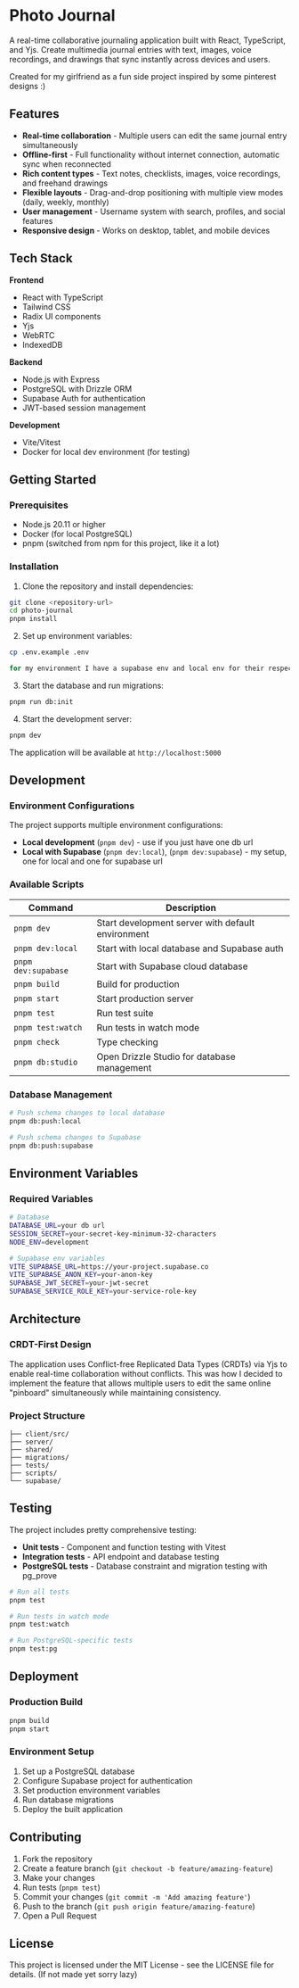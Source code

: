 # Photo Journal

A real-time collaborative journaling application built with React, TypeScript, and Yjs. Create multimedia journal entries with text, images, voice recordings, and drawings that sync instantly across devices and users.

Created for my girlfriend as a fun side project inspired by some pinterest designs :)

## Features

- **Real-time collaboration** - Multiple users can edit the same journal entry simultaneously
- **Offline-first** - Full functionality without internet connection, automatic sync when reconnected
- **Rich content types** - Text notes, checklists, images, voice recordings, and freehand drawings
- **Flexible layouts** - Drag-and-drop positioning with multiple view modes (daily, weekly, monthly)
- **User management** - Username system with search, profiles, and social features
- **Responsive design** - Works on desktop, tablet, and mobile devices

## Tech Stack

**Frontend**
- React with TypeScript
- Tailwind CSS
- Radix UI components
- Yjs
- WebRTC 
- IndexedDB

**Backend**
- Node.js with Express
- PostgreSQL with Drizzle ORM
- Supabase Auth for authentication
- JWT-based session management

**Development**
- Vite/Vitest
- Docker for local dev environment (for testing)

## Getting Started

### Prerequisites

- Node.js 20.11 or higher
- Docker (for local PostgreSQL)
- pnpm (switched from npm for this project, like it a lot)

### Installation

1. Clone the repository and install dependencies:
```bash
git clone <repository-url>
cd photo-journal
pnpm install
```

2. Set up environment variables:
```bash
cp .env.example .env

for my environment I have a supabase env and local env for their respective urls. This is optional
```

3. Start the database and run migrations:
```bash
pnpm run db:init
```

4. Start the development server:
```bash
pnpm dev
```

The application will be available at `http://localhost:5000`

## Development

### Environment Configurations

The project supports multiple environment configurations:

- **Local development** (`pnpm dev`) - use if you just have one db url
- **Local with Supabase** (`pnpm dev:local`), (`pnpm dev:supabase`)  - my setup, one for local and one for supabase url
### Available Scripts

| Command | Description |
|---------|-------------|
| `pnpm dev` | Start development server with default environment |
| `pnpm dev:local` | Start with local database and Supabase auth |
| `pnpm dev:supabase` | Start with Supabase cloud database |
| `pnpm build` | Build for production |
| `pnpm start` | Start production server |
| `pnpm test` | Run test suite |
| `pnpm test:watch` | Run tests in watch mode |
| `pnpm check` | Type checking |
| `pnpm db:studio` | Open Drizzle Studio for database management |

### Database Management

```bash
# Push schema changes to local database
pnpm db:push:local

# Push schema changes to Supabase
pnpm db:push:supabase

```

## Environment Variables

### Required Variables

```bash
# Database
DATABASE_URL=your db url
SESSION_SECRET=your-secret-key-minimum-32-characters
NODE_ENV=development

# Supabase env variables
VITE_SUPABASE_URL=https://your-project.supabase.co
VITE_SUPABASE_ANON_KEY=your-anon-key
SUPABASE_JWT_SECRET=your-jwt-secret
SUPABASE_SERVICE_ROLE_KEY=your-service-role-key
```

## Architecture

### CRDT-First Design

The application uses Conflict-free Replicated Data Types (CRDTs) via Yjs to enable real-time collaboration without conflicts. This was how I decided to implement the feature that allows multiple users to edit the same online "pinboard" simultaneously while maintaining consistency.

### Project Structure

```
├── client/src/          
├── server/             
├── shared/              
├── migrations/         
├── tests/               
├── scripts/            
└── supabase/            
```

## Testing

The project includes pretty comprehensive testing:

- **Unit tests** - Component and function testing with Vitest
- **Integration tests** - API endpoint and database testing
- **PostgreSQL tests** - Database constraint and migration testing with pg_prove

```bash
# Run all tests
pnpm test

# Run tests in watch mode
pnpm test:watch

# Run PostgreSQL-specific tests
pnpm test:pg
```

## Deployment

### Production Build

```bash
pnpm build
pnpm start
```

### Environment Setup

1. Set up a PostgreSQL database
2. Configure Supabase project for authentication
3. Set production environment variables
4. Run database migrations
5. Deploy the built application

## Contributing

1. Fork the repository
2. Create a feature branch (`git checkout -b feature/amazing-feature`)
3. Make your changes
4. Run tests (`pnpm test`)
5. Commit your changes (`git commit -m 'Add amazing feature'`)
6. Push to the branch (`git push origin feature/amazing-feature`)
7. Open a Pull Request

## License

This project is licensed under the MIT License - see the LICENSE file for details. (If not made yet sorry lazy)